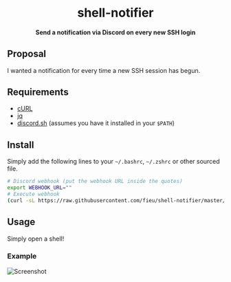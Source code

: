 <h1 align="center">
  <br>
  shell-notifier
  <br>
</h1>

<h4 align="center">Send a notification via Discord on every new SSH login</h4>

## Proposal
I wanted a notification for every time a new SSH session has begun.

## Requirements
* [cURL](https://curl.haxx.se/)
* [jq](https://stedolan.github.io/jq/)
* [discord.sh](https://github.com/ChaoticWeg/discord.sh) (assumes you have it installed in your `$PATH`)

## Install
Simply add the following lines to your `~/.bashrc`, `~/.zshrc` or other sourced file.
```sh
# Discord webhook (put the webhook URL inside the quotes)
export WEBHOOK_URL=""
# Execute webhook
(curl -sL https://raw.githubusercontent.com/fieu/shell-notifier/master/notify.sh | bash -s "$WEBHOOK_URL" &)
```

## Usage
Simply open a shell!

### Example
![Screenshot](https://i.imgur.com/Dpp3qNW.png)

